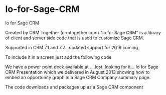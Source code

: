 # Io-for-Sage-CRM
Io for Sage CRM

Created by CRM Together (crmtogether.com) "Io for Sage CRM" is a library of client and server side code that is used to customize Sage CRM.

Supported in CRM 7.1 and 7.2...updated support for 2019 coming

To include it in a screen just add the following code

<script>

$(document).ready(function () {

    $.getScript("../custompages/ioforsagecrm/io.js");

    $.getScript("../custompages/ioforsagecrm/crmtogether.js");

});

</script>


We have a power point deck available at 
....lost..looking for it...
Io for Sage CRM Presentation which we delivered in 
August 2013 showing how to embed an opportunity graph in a Sage CRM Company summary page.

The code downloads and packages up as a Sage CRM component

